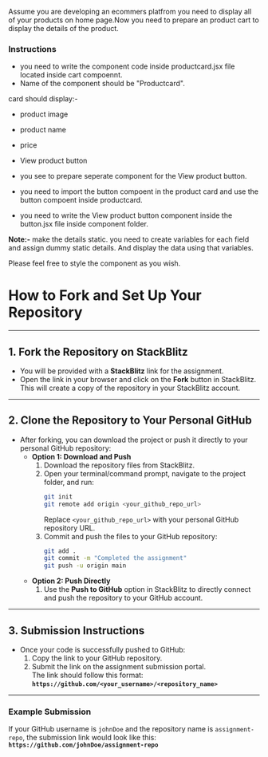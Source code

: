 Assume you are developing an ecommers platfrom you need to display all of your products on home page.Now you need to prepare an product cart to display the details of the product.


### Instructions

- you need to write the component code inside productcard.jsx file located inside cart compoennt.
- Name of the component should be "Productcard".

card should display:- 
- product image
- product name 
- price
- View product button

- you see to prepare seperate component for the View product button.
- you need to import the button compoent in the product card and use the button compoent inside productcard.
- you need to write the View product button component inside the button.jsx file inside component folder. 

**Note:-** make the details static. you need to create variables for each field and assign dummy static details. And display the data using that variables.

Please feel free to style the component as you wish.



# **How to Fork and Set Up Your Repository**

---

## **1. Fork the Repository on StackBlitz**

- You will be provided with a **StackBlitz** link for the assignment.
- Open the link in your browser and click on the **Fork** button in StackBlitz.  
  This will create a copy of the repository in your StackBlitz account.

---

## **2. Clone the Repository to Your Personal GitHub**

- After forking, you can download the project or push it directly to your personal GitHub repository:
  - **Option 1: Download and Push**
    1. Download the repository files from StackBlitz.
    2. Open your terminal/command prompt, navigate to the project folder, and run:
       ```bash
       git init
       git remote add origin <your_github_repo_url>
       ```
       Replace `<your_github_repo_url>` with your personal GitHub repository URL.
    3. Commit and push the files to your GitHub repository:
       ```bash
       git add .
       git commit -m "Completed the assignment"
       git push -u origin main
       ```
  - **Option 2: Push Directly**
    1. Use the **Push to GitHub** option in StackBlitz to directly connect and push the repository to your GitHub account.

---

## **3. Submission Instructions**

- Once your code is successfully pushed to GitHub:
  1. Copy the link to your GitHub repository.
  2. Submit the link on the assignment submission portal.  
     The link should follow this format:  
     **`https://github.com/<your_username>/<repository_name>`**

---

### **Example Submission**

If your GitHub username is `johnDoe` and the repository name is `assignment-repo`, the submission link would look like this:  
**`https://github.com/johnDoe/assignment-repo`**
